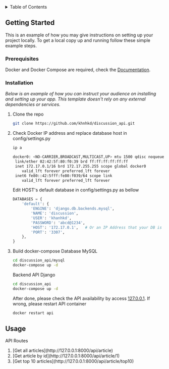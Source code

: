 <!-- # Clone source: https://github.com/khnhkd/discussion_api.git
# Unzip data/discussion.zip
# Install docker, docker-compose
# cd discussion_api
# docker-compose build && docker up -d -->

<!-- TABLE OF CONTENTS -->
<details>
  <summary>Table of Contents</summary>
  <ol>
    <li>
      <a href="#getting-started">Getting Started</a>
      <ul>
        <li><a href="#prerequisites">Prerequisites</a></li>
        <li><a href="#installation">Installation</a></li>
      </ul>
    </li>
    <li><a href="#usage">Usage</a></li>
  </ol>
</details>


<!-- GETTING STARTED -->
## Getting Started
This is an example of how you may give instructions on setting up your project locally.
To get a local copy up and running follow these simple example steps.

### Prerequisites
Docker and Docker Compose are required, check the [Documentation](https://docs.docker.com/compose/install/).

### Installation

_Below is an example of how you can instruct your audience on installing and setting up your app. This template doesn't rely on any external dependencies or services._

1. Clone the repo
   ```sh
   git clone https://github.com/khnhkd/discussion_api.git
   ```
2. Check Docker IP address and replace database host in config/settings.py
    ```sh
   ip a
   ```
   ```sh
   docker0: <NO-CARRIER,BROADCAST,MULTICAST,UP> mtu 1500 qdisc noqueue state DOWN group default 
    link/ether 02:42:5f:80:f0:39 brd ff:ff:ff:ff:ff:ff
    inet 172.17.0.1/16 brd 172.17.255.255 scope global docker0
       valid_lft forever preferred_lft forever
    inet6 fe80::42:5fff:fe80:f039/64 scope link 
       valid_lft forever preferred_lft forever
    ```
    Edit HOST's default database in config/settings.py as bellow
    ```python
    DATABASES = {
        'default': {
            'ENGINE': 'django.db.backends.mysql', 
            'NAME': 'discussion',
            'USER': 'khanhkd',
            'PASSWORD': 'abcd@1234',
            'HOST': '172.17.0.1',   # Or an IP Address that your DB is hosted on
            'PORT': '3307',
        },
    }
    ```
3. Build docker-compose
    Database MySQL
   ```sh
   cd discussion_api/mysql
   docker-compose up -d
   ```
    Backend API Django
   ```sh
   cd discussion_api
   docker-compose up -d
   ```
   After done, please check the API availability by access [127.0.0.1](http://127.0.0.1:8000/api/article). If wrong, please restart API container
   ```sh
   docker restart api
   ```
<!-- USAGE EXAMPLES -->
## Usage
  API Routes
  <ol>
    <li>[Get all articles](http://127.0.0.1:8000/api/article)</li>
    <li>[Get article by id](http://127.0.0.1:8000/api/article/1)</li>
    <li>[Get top 10 articles](http://127.0.0.1:8000/api/article/top10)</li>
  </ol>